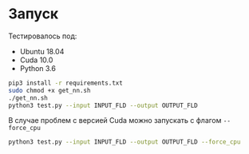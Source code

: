 # Запуск
Тестировалось под:
- Ubuntu 18.04
- Cuda 10.0
- Python 3.6

```sh
pip3 install -r requirements.txt
sudo chmod +x get_nn.sh
./get_nn.sh
python3 test.py --input INPUT_FLD --output OUTPUT_FLD
```

В случае проблем с версией Cuda можно запускать с флагом `--force_cpu`
```sh
python3 test.py --input INPUT_FLD --output OUTPUT_FLD --force_cpu
```